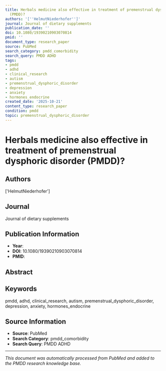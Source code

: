 ```yaml
---
title: Herbals medicine also effective in treatment of premenstrual dysphoric disorder
  (PMDD)?
authors: '[''HelmutNiederhofer'']'
journal: Journal of dietary supplements
publication_date: ''
doi: 10.1080/19390210903070814
pmid: ''
document_type: research_paper
source: PubMed
search_category: pmdd_comorbidity
search_query: PMDD ADHD
tags:
- pmdd
- adhd
- clinical_research
- autism
- premenstrual_dysphoric_disorder
- depression
- anxiety
- hormones_endocrine
created_date: '2025-10-21'
content_type: research_paper
condition: pmdd
topic: premenstrual_dysphoric_disorder
---
```


# Herbals medicine also effective in treatment of premenstrual dysphoric disorder (PMDD)?

## Authors
['HelmutNiederhofer']

## Journal
Journal of dietary supplements

## Publication Information
- **Year**: 
- **DOI**: 10.1080/19390210903070814
- **PMID**: 

## Abstract


## Keywords
pmdd, adhd, clinical_research, autism, premenstrual_dysphoric_disorder, depression, anxiety, hormones_endocrine

## Source Information
- **Source**: PubMed
- **Search Category**: pmdd_comorbidity
- **Search Query**: PMDD ADHD

---
*This document was automatically processed from PubMed and added to the PMDD research knowledge base.*
